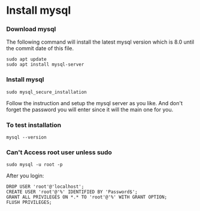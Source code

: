 # Install mysql

### Download mysql
The following command will install the latest mysql version which is 8.0 until the commit date of this file.

```
sudo apt update
sudo apt install mysql-server
```

### Install mysql
```
sudo mysql_secure_installation
```
Follow the instruction and setup the mysql server as you like. And don't forget the password you will enter since it will the main one for you. 

### To test installation
```
mysql --version
```

### Can't Access root user unless sudo

```
sudo mysql -u root -p
```
 
After you login: 

```
DROP USER 'root'@'localhost';
CREATE USER 'root'@'%' IDENTIFIED BY 'Password$';
GRANT ALL PRIVILEGES ON *.* TO 'root'@'%' WITH GRANT OPTION;
FLUSH PRIVILEGES;
```

